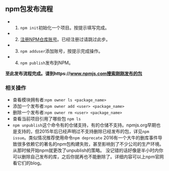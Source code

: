 ## npm包发布流程

* 1. `npm init`初始化一个项目。按提示填写完成。
* 2. [注册NPM仓库账号](https://www.npmjs.com)。已经注册过请跳过此步。
* 3. `npm adduser`添加账号，按提示完成操作。
* 4. `npm publish`发布到NPM。

**至此发布流程完成。请到https://www.npmjs.com搜索刚刚发布的包**

### 相关操作
* 查看模块拥有者:`npm owner ls <package_name>`
* 添加一个发布者:`npm owner add <user> <package_name>`
* 删除一个发布者:`npm owner rm <user> <package_name>`
* 查看当前项目引用了哪些包 `npm ls`
* `npm unpublish`这个命令有的仓储支持，有的仓储不支持。npmjs.org早期也是支持的，但2015年后已经声明过不支持删除已经发布的包，详见`npm issue`。类似情况推荐使用命令`npm deprecate` 2016有一个大牛的删库事件导致很多依赖它的著名的npm包构建失败，甚至影响到了不少公司的生产环境。从那时候开始npm就更改了unpublish的策略。
没记错的话好像是半小时内你可以删除自己发布的库，之后你就再也不能删除了。详细内容可以上npm官网看它们的blog。
